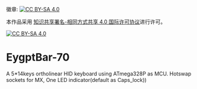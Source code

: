 徽章: [![CC BY-SA 4.0][cc-by-sa-shield]][cc-by-sa]

本作品采用
[知识共享署名-相同方式共享 4.0 国际许可协议][cc-by-sa]进行许可。

[![CC BY-SA 4.0][cc-by-sa-image]][cc-by-sa]

[cc-by-sa]: http://creativecommons.org/licenses/by-sa/4.0/
[cc-by-sa-image]: https://licensebuttons.net/l/by-sa/4.0/88x31.png
[cc-by-sa-shield]: https://img.shields.io/badge/License-CC%20BY--SA%204.0-lightgrey.svg
# EygptBar-70
A 5*14keys ortholinear HID keyboard using ATmega328P as MCU. Hotswap sockets for MX, One LED indicator(default as Caps_lock))
